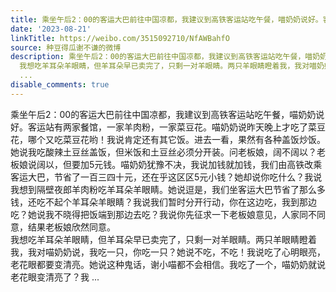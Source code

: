 ```yaml
---
title: 乘坐午后2：00的客运大巴前往中国凉都，我建议到高铁客运站吃午餐，喵奶奶说好。客运站有两家餐馆，一家羊肉粉，一家菜豆花。喵奶奶说昨天晚上才吃了菜豆花，哪...
date: '2023-08-21'
linkTitle: https://weibo.com/3515092710/NfAWBahfO
source: 种豆得瓜谢不谦的微博
description: 乘坐午后2：00的客运大巴前往中国凉都，我建议到高铁客运站吃午餐，喵奶奶说好。客运站有两家餐馆，一家羊肉粉，一家菜豆花。喵奶奶说昨天晚上才吃了菜豆花，哪个又吃菜豆花哟！我说肯定还有其它饭。进去一看，果然有各种盖饭炒饭。她说我吃酸辣土豆丝盖饭，但米饭和土豆丝必须分开装。问老板娘，阔不阔以？老板娘说阔以，但要加5元钱。喵奶奶犹豫不决，我说加钱就加钱，我们由高铁改乘客运大巴，节省了一百三四十元，还在乎这区区5元小钱？她却说你吃什么？我说我想到隔壁夜郎羊肉粉吃羊耳朵羊眼睛。她说逗是，我们坐客运大巴节省了那么多钱，还吃不起个羊耳朵羊眼睛？我说我们暂时分开行动，你在这边吃，我到那边吃？她说我不晓得把饭端到那边去吃？我说你先征求一下老板娘意见，人家同不同意，结果老板娘欣然同意。<br>
  我想吃羊耳朵羊眼睛，但羊耳朵早已卖完了，只剩一对羊眼睛。两只羊眼睛瞪着我，我对喵奶奶说，我吃一只，你吃一只？她说不吃，不吃！我说吃了心明眼亮，老花眼都要变清亮。她说这种鬼话，谢小喵都不会相信。我吃了一个，喵奶奶就说老花眼变清亮了？我
  ...
disable_comments: true
---
```

乘坐午后2：00的客运大巴前往中国凉都，我建议到高铁客运站吃午餐，喵奶奶说好。客运站有两家餐馆，一家羊肉粉，一家菜豆花。喵奶奶说昨天晚上才吃了菜豆花，哪个又吃菜豆花哟！我说肯定还有其它饭。进去一看，果然有各种盖饭炒饭。她说我吃酸辣土豆丝盖饭，但米饭和土豆丝必须分开装。问老板娘，阔不阔以？老板娘说阔以，但要加5元钱。喵奶奶犹豫不决，我说加钱就加钱，我们由高铁改乘客运大巴，节省了一百三四十元，还在乎这区区5元小钱？她却说你吃什么？我说我想到隔壁夜郎羊肉粉吃羊耳朵羊眼睛。她说逗是，我们坐客运大巴节省了那么多钱，还吃不起个羊耳朵羊眼睛？我说我们暂时分开行动，你在这边吃，我到那边吃？她说我不晓得把饭端到那边去吃？我说你先征求一下老板娘意见，人家同不同意，结果老板娘欣然同意。<br> 我想吃羊耳朵羊眼睛，但羊耳朵早已卖完了，只剩一对羊眼睛。两只羊眼睛瞪着我，我对喵奶奶说，我吃一只，你吃一只？她说不吃，不吃！我说吃了心明眼亮，老花眼都要变清亮。她说这种鬼话，谢小喵都不会相信。我吃了一个，喵奶奶就说老花眼变清亮了？我 ...